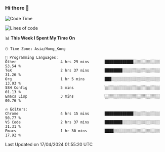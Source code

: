 ### Hi there 👋

<!--
**nicehiro/nicehiro** is a ✨ _special_ ✨ repository because its `README.md` (this file) appears on your GitHub profile.

Here are some ideas to get you started:

- 🔭 I’m currently working on ...
- 🌱 I’m currently learning ...
- 👯 I’m looking to collaborate on ...
- 🤔 I’m looking for help with ...
- 💬 Ask me about ...
- 📫 How to reach me: ...
- 😄 Pronouns: ...
- ⚡ Fun fact: ...
-->

<!--START_SECTION:waka-->
![Code Time](http://img.shields.io/badge/Code%20Time-310%20hrs%2030%20mins-blue)

![Lines of code](https://img.shields.io/badge/From%20Hello%20World%20I%27ve%20Written-2.6%20million%20lines%20of%20code-blue)

📊 **This Week I Spent My Time On** 

```text
🕑︎ Time Zone: Asia/Hong_Kong

💬 Programming Languages: 
Other                    4 hrs 29 mins       █████████████░░░░░░░░░░░░   53.54 % 
TeX                      2 hrs 37 mins       ████████░░░░░░░░░░░░░░░░░   31.26 % 
Org                      1 hr 5 mins         ███░░░░░░░░░░░░░░░░░░░░░░   13.03 % 
SSH Config               5 mins              ░░░░░░░░░░░░░░░░░░░░░░░░░   01.13 % 
Emacs Lisp               3 mins              ░░░░░░░░░░░░░░░░░░░░░░░░░   00.76 % 

🔥 Editors: 
Chrome                   4 hrs 15 mins       █████████████░░░░░░░░░░░░   50.77 % 
VS Code                  2 hrs 37 mins       ████████░░░░░░░░░░░░░░░░░   31.31 % 
Emacs                    1 hr 30 mins        ████░░░░░░░░░░░░░░░░░░░░░   17.92 % 
```


 Last Updated on 17/04/2024 01:55:20 UTC
<!--END_SECTION:waka-->
